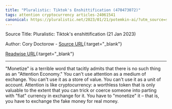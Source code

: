 ```yaml
---
title: "Pluralistic: Tiktok's Enshittification (470473072)"
tags: attention cryptocurrency articles-24061541
canonical: https://pluralistic.net/2023/01/21/potemkin-ai/?utm_source=substack&utm_medium=email
---
```


Source Title: Pluralistic: Tiktok's enshittification (21 Jan 2023)

Author: Cory Doctorow - [Source URL](https://pluralistic.net/2023/01/21/potemkin-ai/?utm_source=substack&utm_medium=email){:target="_blank"}

[Readwise URL](https://readwise.io/open/470473072){:target="_blank"}

---

"Monetize" is a terrible word that tacitly admits that there is no such thing as an "Attention Economy." You can't use attention as a medium of exchange. You can't use it as a store of value. You can't use it as a unit of account. Attention is like cryptocurrency: a worthless token that is only valuable to the extent that you can trick or coerce someone into parting with "fiat" currency in exchange for it. You have to "monetize" it – that is, you have to exchange the fake money for real money.
